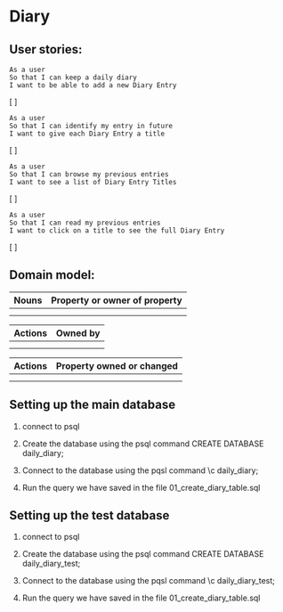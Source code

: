 # Diary

## User stories:
```
As a user
So that I can keep a daily diary
I want to be able to add a new Diary Entry
```
[ ]
```
As a user
So that I can identify my entry in future
I want to give each Diary Entry a title
```
[ ]
```
As a user
So that I can browse my previous entries
I want to see a list of Diary Entry Titles
```
[ ]
```
As a user
So that I can read my previous entries
I want to click on a title to see the full Diary Entry
```
[ ]

## Domain model:
|Nouns  |Property or owner of property  |
|:---   |----:                          |
|       |                               |
|       |                               |

|Actions|Owned by  |
|:---   |----:                          |
|       |                               |
|       |                               |

|Actions|Property owned or changed  |
|:---   |----:                          |
|       |                               |
|       |                               |

## Setting up the main database
1. connect to psql

2. Create the database using the psql command CREATE DATABASE daily_diary;

3. Connect to the database using the pqsl command \c daily_diary;

4. Run the query we have saved in the file 01_create_diary_table.sql

## Setting up the test database
1. connect to psql

2. Create the database using the psql command CREATE DATABASE daily_diary_test;

3. Connect to the database using the pqsl command \c daily_diary_test;

4. Run the query we have saved in the file 01_create_diary_table.sql
